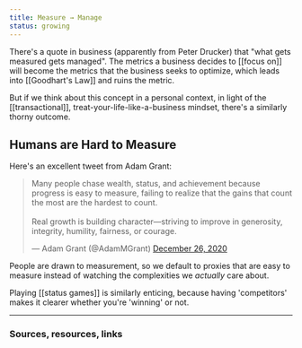 ```yaml
---
title: Measure → Manage
status: growing
---
```


There's a quote in business (apparently from Peter Drucker) that "what gets measured gets managed". The metrics a business decides to [[focus on]] will become the metrics that the business seeks to optimize, which leads into [[Goodhart's Law]] and ruins the metric.

But if we think about this concept in a personal context, in light of the [[transactional]], treat-your-life-like-a-business mindset, there's a similarly thorny outcome.

## Humans are Hard to Measure

Here's an excellent tweet from Adam Grant:

<blockquote class="twitter-tweet"><p lang="en" dir="ltr">Many people chase wealth, status, and achievement because progress is easy to measure, failing to realize that the gains that count the most are the hardest to count.<br><br>Real growth is building character—striving to improve in generosity, integrity, humility, fairness, or courage.</p>&mdash; Adam Grant (@AdamMGrant) <a href="https://twitter.com/AdamMGrant/status/1342832685950128128?ref_src=twsrc%5Etfw">December 26, 2020</a></blockquote> <script async src="https://platform.twitter.com/widgets.js" charset="utf-8"></script>

People are drawn to measurement, so we default to proxies that are easy to measure instead of watching the complexities we *actually* care about.

Playing [[status games]] is similarly enticing, because having 'competitors' makes it clearer whether you're 'winning' or not.

---
### Sources, resources, links

